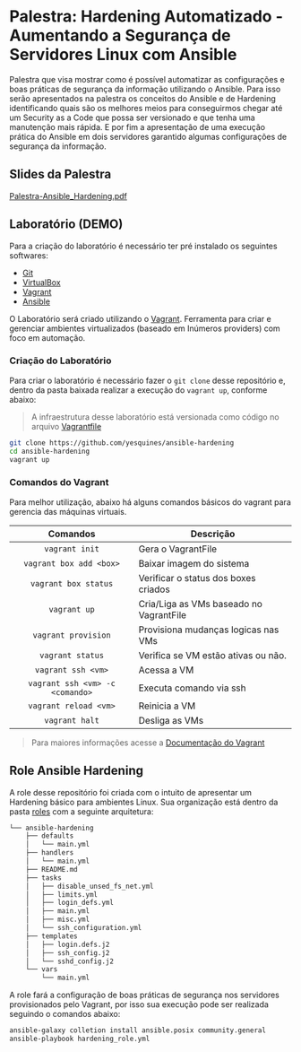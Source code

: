 # Palestra: Hardening Automatizado - Aumentando a Segurança de Servidores Linux com Ansible

Palestra que visa mostrar como é possível automatizar as configurações e boas práticas de segurança da informação utilizando o Ansible. Para isso serão apresentados na palestra os conceitos do Ansible e de Hardening identificando quais são os melhores meios para conseguirmos chegar até um Security as a Code que possa ser versionado e que tenha uma manutenção mais rápida. E por fim a apresentação de uma execução prática do Ansible em dois servidores garantido algumas configurações de segurança da informação.

## Slides da Palestra

[Palestra-Ansible_Hardening.pdf][1]

## Laboratório (DEMO)

Para a criação do laboratório é necessário ter pré instalado os seguintes softwares:

* [Git][2]
* [VirtualBox][3]
* [Vagrant][4]
* [Ansible][9]

O Laboratório será criado utilizando o [Vagrant][5]. Ferramenta para criar e gerenciar ambientes virtualizados (baseado em Inúmeros providers) com foco em automação.

### Criação do Laboratório

Para criar o laboratório é necessário fazer o `git clone` desse repositório e, dentro da pasta baixada realizar a execução do `vagrant up`, conforme abaixo:

> A infraestrutura desse laboratório está versionada como código no arquivo [Vagrantfile][6]

```bash
git clone https://github.com/yesquines/ansible-hardening
cd ansible-hardening
vagrant up
```

### Comandos do Vagrant

Para melhor utilização, abaixo há alguns comandos básicos do vagrant para gerencia das máquinas virtuais.

Comandos                | Descrição
:----------------------:| ---------------------------------------
`vagrant init`          | Gera o VagrantFile
`vagrant box add <box>` | Baixar imagem do sistema
`vagrant box status`    | Verificar o status dos boxes criados
`vagrant up`            | Cria/Liga as VMs baseado no VagrantFile
`vagrant provision`     | Provisiona mudanças logicas nas VMs
`vagrant status`        | Verifica se VM estão ativas ou não.
`vagrant ssh <vm>`      | Acessa a VM
`vagrant ssh <vm> -c <comando>` | Executa comando via ssh
`vagrant reload <vm>`   | Reinicia a VM
`vagrant halt`          | Desliga as VMs

> Para maiores informações acesse a [Documentação do Vagrant][7]

## Role Ansible Hardening 

A role desse repositório foi criada com o intuito de apresentar um Hardening básico para ambientes Linux. Sua organização está dentro da pasta [roles][7] com a seguinte arquitetura:

```bash
└── ansible-hardening
    ├── defaults
    │   └── main.yml
    ├── handlers
    │   └── main.yml
    ├── README.md
    ├── tasks
    │   ├── disable_unsed_fs_net.yml
    │   ├── limits.yml
    │   ├── login_defs.yml
    │   ├── main.yml
    │   ├── misc.yml
    │   └── ssh_configuration.yml
    ├── templates
    │   ├── login.defs.j2
    │   ├── ssh_config.j2
    │   └── sshd_config.j2
    └── vars
        └── main.yml
```

A role fará a configuração de boas práticas de segurança nos servidores provisionados pelo Vagrant, por isso sua execução pode ser realizada seguindo o comandos abaixo:

```bash
ansible-galaxy colletion install ansible.posix community.general
ansible-playbook hardening_role.yml
```

[1]: ./Palestra-Ansible_Hardening.pdf
[2]: https://git-scm.com/downloads
[3]: https://www.virtualbox.org/wiki/Downloads
[4]: https://www.vagrantup.com/downloads
[5]: https://www.vagrantup.com/
[6]: ./Vagrantfile
[7]: https://www.vagrantup.com/docs
[8]: ./roles/
[9]: https://docs.ansible.com/ansible/latest/installation_guide/intro_installation.html
